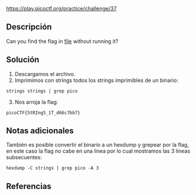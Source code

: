 https://play.picoctf.org/practice/challenge/37
## Descripción
Can you find the flag in [file](https://jupiter.challenges.picoctf.org/static/94d00153b0057d37da225ee79a846c62/strings) without running it?
## Solución
1. Descargamos el archivo.
2. Imprimimos con strings todos los strings imprimibles de un binario:
```
strings strings | grep pico
```
3. Nos arroja la flag:
```
picoCTF{5tRIng5_1T_d66c7bb7}
```

## Notas adicionales
También es posible convertir el binario a un hexdump y grepear por la flag, en este caso la flag no cabe en una linea por lo cual mostramos las 3 líneas subsecuentes:
```
hexdump -C strings | grep pico -A 3

```
## Referencias

